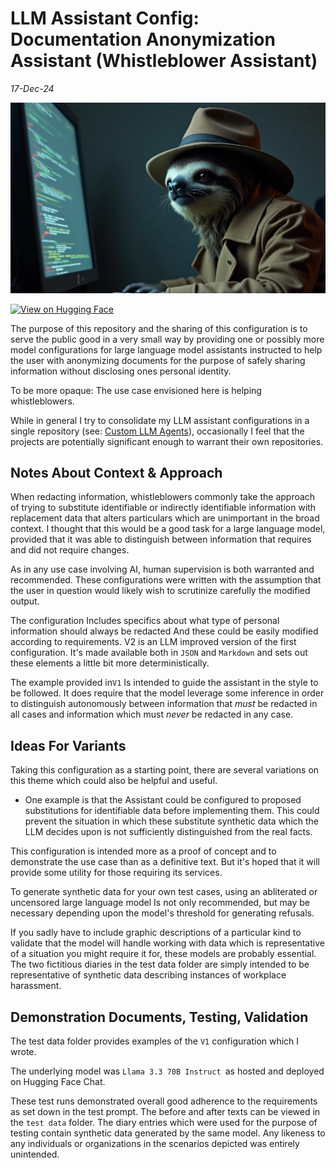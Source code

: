# LLM Assistant Config: Documentation Anonymization Assistant (Whistleblower Assistant)

*17-Dec-24*

![alt text](images/header.png)

[![View on Hugging Face](https://img.shields.io/badge/View%20on-Hugging%20Face-ff9b34?style=for-the-badge&logo=huggingface&logoColor=white)](https://hf.co/chat/assistant/6760b39606189c9ac0656dd6)

The purpose of this repository and the sharing of this configuration is to serve the public good in a very small way by providing one or possibly more model configurations for large language model assistants instructed to help the user with anonymizing documents for the purpose of safely sharing information without disclosing ones personal identity. 

To be more opaque: The use case envisioned here is helping whistleblowers.

While in general I try to consolidate my LLM assistant configurations in a single repository (see: [Custom LLM Agents](https://github.com/danielrosehill/Custom-LLM-Agents)), occasionally I feel that the projects are potentially significant enough to warrant their own repositories.

## Notes About Context & Approach

When redacting information, whistleblowers commonly take the approach of trying to substitute identifiable or indirectly identifiable information with replacement data that alters particulars which are unimportant in the broad context. I thought that this would be a good task for a large language model, provided that it was able to distinguish between information that requires and did not require changes.

As in any use case involving AI, human supervision is both warranted and recommended. These configurations were written with the assumption that the user in question would likely wish to scrutinize carefully the modified output.

The configuration Includes specifics about what type of personal information should always be redacted And these could be easily modified according to requirements. V2 is an LLM improved version of the first configuration. It's made available both in `JSON` and `Markdown` and sets out these elements a little bit more deterministically. 

The example provided in`V1` Is intended to guide the assistant in the style to be followed. It does require that the model leverage some inference in order to distinguish autonomously between information that *must* be redacted in all cases and information which must *never* be redacted in any case.  

## Ideas For Variants

Taking this configuration as a starting point, there are several variations on this theme which could also be helpful and useful. 

- One example is that the Assistant could be configured to proposed substitutions for identifiable data before implementing them. This could prevent the situation in which these substitute synthetic data which the LLM decides upon is not sufficiently distinguished from the real facts. 

This configuration is intended more as a proof of concept and to demonstrate the use case than as a definitive text. But it's hoped that it will provide some utility for those requiring its services.

To generate synthetic data for your own test cases, using an abliterated or uncensored large language model Is not only recommended, but may be necessary depending upon the model's threshold for generating refusals.

If you sadly have to include graphic descriptions of a particular kind to validate that the model will handle working with data which is representative of a situation you might require it for, these models are probably essential. The two fictitious diaries in the test data folder are simply intended to be representative of synthetic data describing instances of workplace harassment. 

## Demonstration Documents, Testing, Validation

The test data folder provides examples of the `V1` configuration which I wrote. 

The underlying model was `Llama 3.3 70B Instruct `as hosted and deployed on Hugging Face Chat.

These test runs demonstrated overall good adherence to the requirements as set down in the test prompt. The before and after texts can be viewed in the `test data` folder.  The diary entries which were used for the purpose of testing contain synthetic data generated by the same model. Any likeness to any individuals or organizations in the scenarios depicted was entirely unintended.   

